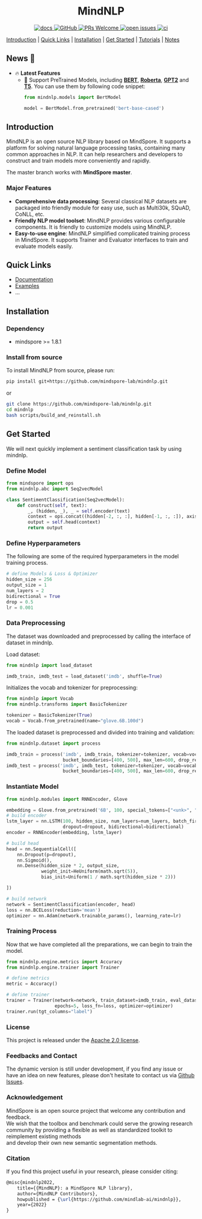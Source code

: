 # <center> MindNLP

<p align="center">
    <a href="https://mindnlp.cqu.ai/en/latest/">
        <img alt="docs" src="https://img.shields.io/badge/docs-latest-blue">
    </a>
    <a href="https://github.com/mindspore-lab/mindnlp/blob/master/LICENSE">
        <img alt="GitHub" src="https://img.shields.io/github/license/mindspore-lab/mindnlp.svg">
    </a>
    <a href="https://github.com/mindspore-lab/mindnlp/pulls">
        <img alt="PRs Welcome" src="https://img.shields.io/badge/PRs-welcome-pink.svg">
    </a>
    <a href="https://github.com/mindspore-lab/mindnlp/issues">
        <img alt="open issues" src="https://img.shields.io/github/issues/mindspore-lab/mindnlp">
    </a>
    <a href="https://github.com/mindspore-lab/mindnlp/actions">
        <img alt="ci" src="https://github.com/mindspore-lab/mindnlp/actions/workflows/ci_pipeline.yaml/badge.svg">
    </a>
</p>

[Introduction](#introduction) |
[Quick Links](#quick-links) |
[Installation](#installation) |
[Get Started](#get-started) |
[Tutorials](#tutorials) |
[Notes](#notes)

## News 📢

* 🔥 **Latest Features**
  * 📃 Support PreTrained Models, including **[BERT](./mindnlp/models/bert)**, **[Roberta](./mindnlp/models/roberta)**, **[GPT2](./mindnlp/models/gpt2)** and **[T5](./mindnlp/models/t5)**.
    You can use them by following code snippet:
    ```python
    from mindnlp.models import BertModel

    model = BertModel.from_pretrained('bert-base-cased')
    ```



## Introduction

MindNLP is an open source NLP library based on MindSpore. It supports a platform for solving natural language processing tasks, containing many common approaches in NLP. It can help researchers and developers to construct and train models more conveniently and rapidly.

The master branch works with **MindSpore master**.

### Major Features

- **Comprehensive data processing**: Several classical NLP datasets are packaged into friendly module for easy use, such as Multi30k, SQuAD, CoNLL, etc.
- **Friendly NLP model toolset**: MindNLP provides various configurable components. It is friendly to customize models using MindNLP.
- **Easy-to-use engine**: MindNLP simplified complicated training process in MindSpore. It supports Trainer and Evaluator interfaces to train and evaluate models easily.

## Quick Links

- [Documentation](https://mindnlp.cqu.ai/en/latest/)
- [Examples](https://github.com/mindspore-lab/mindnlp/tree/master/examples)
- ...

## Installation

### Dependency

- mindspore >= 1.8.1

### Install from source

To install MindNLP from source, please run:

```bash
pip install git+https://github.com/mindspore-lab/mindnlp.git
```

or

```bash
git clone https://github.com/mindspore-lab/mindnlp.git
cd mindnlp
bash scripts/build_and_reinstall.sh
```


## Get Started

We will next quickly implement a sentiment classification task by using mindnlp.

### Define Model

```python
from mindspore import ops
from mindnlp.abc import Seq2vecModel

class SentimentClassification(Seq2vecModel):
    def construct(self, text):
        _, (hidden, _), _ = self.encoder(text)
        context = ops.concat((hidden[-2, :, :], hidden[-1, :, :]), axis=1)
        output = self.head(context)
        return output
```
    
### Define Hyperparameters
The following are some of the required hyperparameters in the model training process.
```python
# define Models & Loss & Optimizer
hidden_size = 256
output_size = 1
num_layers = 2
bidirectional = True
drop = 0.5
lr = 0.001
```

### Data Preprocessing
The dataset was downloaded and preprocessed by calling the interface of dataset in mindnlp.

Load dataset:
```python
from mindnlp import load_dataset

imdb_train, imdb_test = load_dataset('imdb', shuffle=True)
```

Initializes the vocab and tokenizer for preprocessing:
```python
from mindnlp import Vocab
from mindnlp.transforms import BasicTokenizer

tokenizer = BasicTokenizer(True)
vocab = Vocab.from_pretrained(name="glove.6B.100d")
```

The loaded dataset is preprocessed and divided into training and validation:
```python
from mindnlp.dataset import process

imdb_train = process('imdb', imdb_train, tokenizer=tokenizer, vocab=vocab, \
                     bucket_boundaries=[400, 500], max_len=600, drop_remainder=True)
imdb_test = process('imdb', imdb_test, tokenizer=tokenizer, vocab=vocab, \
                     bucket_boundaries=[400, 500], max_len=600, drop_remainder=False)
```

### Instantiate Model
```python
from mindnlp.modules import RNNEncoder, Glove

embedding = Glove.from_pretrained('6B', 100, special_tokens=["<unk>", "<pad>"])
# build encoder
lstm_layer = nn.LSTM(100, hidden_size, num_layers=num_layers, batch_first=True,
                     dropout=dropout, bidirectional=bidirectional)
encoder = RNNEncoder(embedding, lstm_layer)

# build head
head = nn.SequentialCell([
    nn.Dropout(p=dropout),
    nn.Sigmoid(),
    nn.Dense(hidden_size * 2, output_size,
             weight_init=HeUniform(math.sqrt(5)),
             bias_init=Uniform(1 / math.sqrt(hidden_size * 2)))

])

# build network
network = SentimentClassification(encoder, head)
loss = nn.BCELoss(reduction='mean')
optimizer = nn.Adam(network.trainable_params(), learning_rate=lr)
```

### Training Process
Now that we have completed all the preparations, we can begin to train the model.
```python
from mindnlp.engine.metrics import Accuracy
from mindnlp.engine.trainer import Trainer

# define metrics
metric = Accuracy()

# define trainer
trainer = Trainer(network=network, train_dataset=imdb_train, eval_dataset=imdb_test, metrics=metric,
                  epochs=5, loss_fn=loss, optimizer=optimizer)
trainer.run(tgt_columns="label")
```

<!-- ## Tutorials

- (list of more tutorials...) -->

<!-- ## Notes -->

### License

This project is released under the [Apache 2.0 license](LICENSE).

### Feedbacks and Contact

The dynamic version is still under development, if you find any issue or have an idea on new features, please don't hesitate to contact us via [Github Issues](https://github.com/mindspore-lab/mindnlp/issues).

### Acknowledgement

MindSpore is an open source project that welcome any contribution and feedback.  
We wish that the toolbox and benchmark could serve the growing research  
community by providing a flexible as well as standardized toolkit to reimplement existing methods  
and develop their own new semantic segmentation methods.

### Citation

If you find this project useful in your research, please consider citing:

```latex
@misc{mindnlp2022,
    title={{MindNLP}: a MindSpore NLP library},
    author={MindNLP Contributors},
    howpublished = {\url{https://github.com/mindlab-ai/mindnlp}},
    year={2022}
}
```
